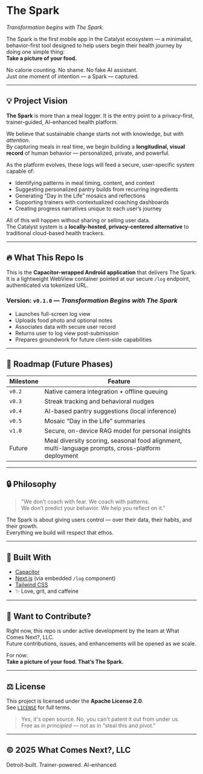 # The Spark

*Transformation begins with The Spark.*

The Spark is the first mobile app in the Catalyst ecosystem — a minimalist, behavior-first tool designed to help users begin their health journey by doing one simple thing:  
**Take a picture of your food.**

No calorie counting. No shame. No fake AI assistant.  
Just one moment of intention — a Spark — captured.

---

## 💡 Project Vision

**The Spark** is more than a meal logger. It is the entry point to a privacy-first, trainer-guided, AI-enhanced health platform.

We believe that sustainable change starts not with knowledge, but with *attention.*  
By capturing meals in real time, we begin building a **longitudinal, visual record** of human behavior — personalized, private, and powerful.

As the platform evolves, these logs will feed a secure, user-specific system capable of:

- Identifying patterns in meal timing, content, and context  
- Suggesting personalized pantry builds from recurring ingredients  
- Generating “Day in the Life” mosaics and reflections  
- Supporting trainers with contextualized coaching dashboards  
- Creating progress narratives unique to each user’s journey  

All of this will happen without sharing or selling user data.  
The Catalyst system is a **locally-hosted, privacy-centered alternative** to traditional cloud-based health trackers.

---

## 🔥 What This Repo Is

This is the **Capacitor-wrapped Android application** that delivers The Spark.  
It is a lightweight WebView container pointed at our secure `/log` endpoint, authenticated via tokenized URL.

### Version: `v0.1.0` — _Transformation Begins with The Spark_

- Launches full-screen log view
- Uploads food photo and optional notes
- Associates data with secure user record
- Returns user to log view post-submission
- Prepares groundwork for future client-side capabilities

---

## 📱 Roadmap (Future Phases)

| Milestone | Feature |
|----------|---------|
| `v0.2` | Native camera integration + offline queuing |
| `v0.3` | Streak tracking and behavioral nudges |
| `v0.4` | AI-based pantry suggestions (local inference) |
| `v0.5` | Mosaic “Day in the Life” summaries |
| `v1.0` | Secure, on-device RAG model for personal insights |
| Future | Meal diversity scoring, seasonal food alignment, multi-language prompts, cross-platform deployment |

---

## 🔒 Philosophy

> "We don’t coach with fear. We coach with patterns.  
> We don’t predict your behavior. We help you reflect on it."

The Spark is about giving users control — over their data, their habits, and their growth.  
Everything we build will respect that ethos.

---

## 👋 Built With

- [Capacitor](https://capacitorjs.com/)
- [Next.js](https://nextjs.org/) (via embedded `/log` component)
- [Tailwind CSS](https://tailwindcss.com/)
- ✨ Love, grit, and caffeine

---

## 🧠 Want to Contribute?

Right now, this repo is under active development by the team at What Comes Next?, LLC.  
Future contributions, issues, and enhancements will be opened as we scale.

For now:  
**Take a picture of your food. That’s The Spark.**

---

## ⚖️ License

This project is licensed under the **Apache License 2.0**.  
See [`LICENSE`](./LICENSE) for full terms.

> Yes, it's open source. No, you can't patent it out from under us.  
> Free as in *principled* — not as in “steal this and pivot.”

---

## © 2025 What Comes Next?, LLC

Detroit-built. Trainer-powered. AI-enhanced.
